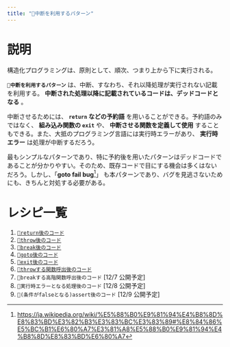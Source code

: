 ```yaml
---
title: "🔖中断を利用するパターン"
---
```


# 説明

構造化プログラミングは、原則として、順次、つまり上から下に実行される。

**`🔖中断を利用するパターン`** は、中断、すなわち、それ以降処理が実行されない記載を利用する。 **中断された処理以降に記載されているコードは、デッドコードとなる** 。

中断させるためには、 **`return` などの予約語** を用いることができる。予約語のみではなく、 **組み込み関数の `exit`** や、 **中断させる関数を定義して使用** することもできる。また、大抵のプログラミング言語には実行時エラーがあり、 **実行時エラー** は処理が中断するだろう。

最もシンプルなパターンであり、特に予約後を用いたパターンはデッドコードであることが分かりやすい。そのため、既存コードで目にする機会は多くはないだろう。しかし、「**goto fail bug**[^1]」 も本パターンであり、バグを見逃さないためにも、きちんと対処する必要がある。

[^1]: https://ja.wikipedia.org/wiki/%E5%88%B0%E9%81%94%E4%B8%8D%E8%83%BD%E3%82%B3%E3%83%BC%E3%83%89#%E8%84%86%E5%BC%B1%E6%80%A7%E3%81%A8%E5%88%B0%E9%81%94%E4%B8%8D%E8%83%BD%E6%80%A7


# レシピ一覧

1. [`🧪return後のコード`](./r_after_return)
1. [`🧪throw後のコード`](./r_after_throw)
1. [`🧪break後のコード`](./r_after_break)
1. [`🧪goto後のコード`](./r_after_goto)
1. [`🧪exit後のコード`](./r_after_exit)
1. [`🧪throwする関数呼出後のコード`](r_after_func_throw)
1. `🧪breakする高階関数呼出後のコード` [12/7 公開予定]
1. `🧪実行時エラーとなる処理後のコード` [12/8 公開予定]
1. `🧪(条件がfalseとなる)assert後のコード` [12/9 公開予定]
